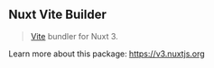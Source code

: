 ## Nuxt Vite Builder

> [Vite](https://vitejs.dev) bundler for Nuxt 3.

Learn more about this package: https://v3.nuxtjs.org
